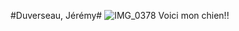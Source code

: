 #Duverseau, Jérémy#
![IMG_0378](https://user-images.githubusercontent.com/47800238/214940808-fc3e51e3-cd07-4e72-bd5a-22dead13e30b.jpeg)
Voici mon chien!!
